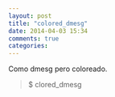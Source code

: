 ```yaml
---
layout: post
title: "colored_dmesg"
date: 2014-04-03 15:34
comments: true
categories: 
---
```

Como dmesg pero coloreado.

>$ clored_dmesg

